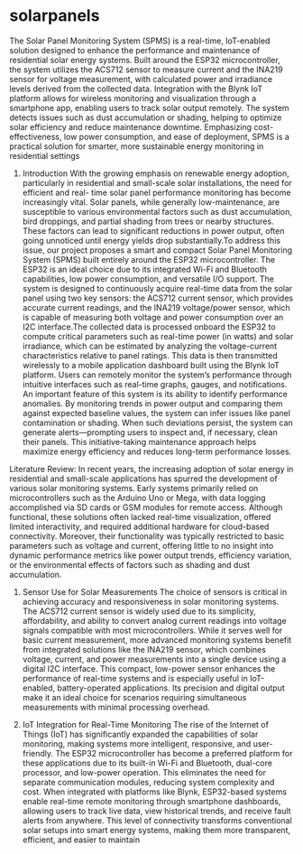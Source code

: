 # solarpanels
The Solar Panel Monitoring System (SPMS) is a real-time, IoT-enabled solution designed to enhance the performance and maintenance of residential solar energy systems. Built around the ESP32 microcontroller, the system utilizes the ACS712 sensor to measure current and the INA219 sensor for voltage measurement, with calculated power and irradiance levels derived from the collected data. Integration with the Blynk IoT platform allows for wireless monitoring and visualization through a smartphone app, enabling users to track solar output remotely. The system detects issues such as dust accumulation or shading, helping to optimize solar efficiency and reduce maintenance downtime. Emphasizing cost-effectiveness, low power consumption, and ease of deployment, SPMS is a practical solution for smarter, more sustainable energy monitoring in residential settings

1. Introduction
With the growing emphasis on renewable energy adoption, particularly in residential and small-scale solar installations, the need for efficient and real- time solar panel performance monitoring has become increasingly vital. Solar panels, while generally low-maintenance, are susceptible to various environmental factors such as dust accumulation, bird droppings, and partial shading from trees or nearby structures. These factors can lead to significant reductions in power output, often going unnoticed until energy yields drop substantially.To address this issue, our project proposes a smart and compact Solar Panel Monitoring System (SPMS) built entirely around the ESP32 microcontroller. The ESP32 is an ideal choice due to its integrated Wi-Fi and Bluetooth capabilities, low power consumption, and versatile I/O support. The system is designed to continuously acquire real-time data from the solar panel using two key sensors: the ACS712 current sensor, which provides accurate current readings, and the INA219 voltage/power sensor, which is capable of measuring both voltage and power consumption over an I2C interface.The collected data is processed onboard the ESP32 to compute critical parameters such as real-time power (in watts) and solar irradiance, which can be estimated by analyzing the voltage-current characteristics relative to panel ratings. This data is then transmitted wirelessly to a mobile application dashboard built using the Blynk IoT platform. Users can remotely monitor the system’s performance through intuitive interfaces such as real-time graphs, gauges, and notifications.
An important feature of this system is its ability to identify performance anomalies. By monitoring trends in power output and comparing them against expected baseline values, the system can infer issues like panel contamination or shading. When such deviations persist, the system can generate alerts—prompting users to inspect and, if necessary, clean their panels. This initiative-taking maintenance approach helps maximize energy efficiency and reduces long-term performance losses.

Literature Review:
In recent years, the increasing adoption of solar energy in residential and small-scale applications has spurred the development of various solar monitoring systems. Early systems primarily relied on microcontrollers such as the Arduino Uno or Mega, with data logging accomplished via SD cards or GSM modules for remote access. Although functional, these solutions often lacked real-time visualization, offered limited interactivity, and required additional hardware for cloud-based connectivity. Moreover, their functionality was typically restricted to basic parameters such as voltage and current, offering little to no insight into dynamic performance metrics like power output trends, efficiency variation, or the environmental effects of factors such as shading and dust accumulation.

1. Sensor Use for Solar Measurements
The choice of sensors is critical in achieving accuracy and responsiveness in solar monitoring systems. The ACS712 current sensor is widely used due to its simplicity, affordability, and ability to convert analog current readings into voltage signals compatible with most microcontrollers. While it serves well for basic current measurement, more advanced monitoring systems benefit from integrated solutions like the INA219 sensor, which combines voltage, current, and power measurements into a single device using a digital I2C interface. This compact, low-power sensor enhances the performance of real-time systems and is especially useful in IoT-enabled, battery-operated applications. Its precision and digital output make it an ideal choice for scenarios requiring simultaneous measurements with minimal processing overhead.

2. IoT Integration for Real-Time Monitoring
The rise of the Internet of Things (IoT) has significantly expanded the capabilities of solar monitoring, making systems more intelligent, responsive, and user-friendly. The ESP32 microcontroller has become a preferred platform for these applications due to its built-in Wi-Fi and Bluetooth, dual-core processor, and low-power operation. This eliminates the need for separate communication modules, reducing system complexity and cost. When integrated with platforms like Blynk, ESP32-based systems enable real-time remote monitoring through smartphone dashboards, allowing users to track live data, view historical trends, and receive fault alerts from anywhere. This level of connectivity transforms conventional solar setups into smart energy systems, making them more transparent, efficient, and easier to maintain
